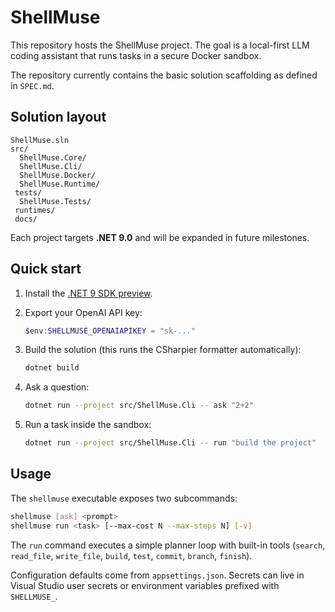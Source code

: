 # ShellMuse

This repository hosts the ShellMuse project. The goal is a local-first LLM coding assistant that runs tasks in a secure Docker sandbox.

The repository currently contains the basic solution scaffolding as defined in `SPEC.md`.

## Solution layout

```
ShellMuse.sln
src/
  ShellMuse.Core/
  ShellMuse.Cli/
  ShellMuse.Docker/
  ShellMuse.Runtime/
 tests/
  ShellMuse.Tests/
 runtimes/
 docs/
```

Each project targets **.NET 9.0** and will be expanded in future milestones.

## Quick start

1. Install the [.NET 9 SDK preview](https://dotnet.microsoft.com/download/dotnet/9.0).
2. Export your OpenAI API key:

   ```powershell
   $env:SHELLMUSE_OPENAIAPIKEY = "sk-..."
   ```

3. Build the solution (this runs the CSharpier formatter automatically):

   ```bash
   dotnet build
   ```

4. Ask a question:

   ```bash
   dotnet run --project src/ShellMuse.Cli -- ask "2+2"
   ```

5. Run a task inside the sandbox:

   ```bash
   dotnet run --project src/ShellMuse.Cli -- run "build the project"
   ```

## Usage

The `shellmuse` executable exposes two subcommands:

```bash
shellmuse [ask] <prompt>
shellmuse run <task> [--max-cost N --max-steps N] [-v]
```

The `run` command executes a simple planner loop with built-in tools
(`search`, `read_file`, `write_file`, `build`, `test`, `commit`, `branch`, `finish`).

Configuration defaults come from `appsettings.json`. Secrets can live in Visual
Studio user secrets or environment variables prefixed with `SHELLMUSE_`.

